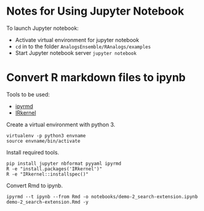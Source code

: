 # Notes for Using Jupyter Notebook

To launch Jupyter notebook:

- Activate virtual environment for jupyter notebook
- `cd` in to the folder `AnalogsEnsemble/RAnalogs/examples`
- Start Jupyter notebook server `jupyter notebook`

# Convert R markdown files to ipynb

Tools to be used:

- [ipyrmd](https://github.com/chronitis/ipyrmd)
- [IRkernel](https://github.com/IRkernel/IRkernel)

Create a virtual environment with python 3.

```
virtualenv -p python3 envname
source envname/bin/activate
```

Install required tools.

```
pip install jupyter nbformat pyyaml ipyrmd 
R -e "install.packages('IRkernel')"
R -e "IRkernel::installspec()"
```

Convert Rmd to ipynb.

```
ipyrmd --t ipynb --from Rmd -o notebooks/demo-2_search-extension.ipynb demo-2_search-extension.Rmd -y
```
